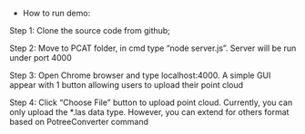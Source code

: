 - How to run demo:

Step 1: Clone the source code from github;

Step 2: Move to PCAT folder, in cmd type “node server.js”. Server will be run under port 4000

Step 3: Open Chrome browser and type localhost:4000. A simple GUI appear with 1 button allowing users to upload their point cloud

Step 4: Click “Choose File” button to upload point cloud. Currently, you can only upload the *.las data type. However, you can extend for others format based on PotreeConverter command
